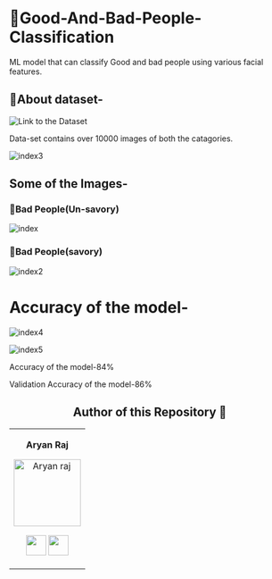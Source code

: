 # 🎯Good-And-Bad-People-Classification
ML model that can classify Good and bad people using various facial features.

## 🎯About dataset-
![Link to the Dataset](https://www.kaggle.com/datasets/gpiosenka/good-guysbad-guys-image-data-set)

Data-set contains over 10000 images of both the catagories.

![index3](https://user-images.githubusercontent.com/75358720/164894219-d1020968-baed-4069-a824-763291aac18a.png)


## Some of the Images-
### 🎯Bad People(Un-savory)
![index](https://user-images.githubusercontent.com/75358720/164894070-f456f2e8-45ed-4a9d-8bfa-b044924852dc.png)
### 🎯Bad People(savory)
![index2](https://user-images.githubusercontent.com/75358720/164894116-1ca6a49f-0cd5-45e0-997f-01a4e1cdc187.png)

# Accuracy of the model-

![index4](https://user-images.githubusercontent.com/75358720/164894442-a1337200-0a1b-426c-ba2a-0affdff7d2ca.png)

![index5](https://user-images.githubusercontent.com/75358720/164894493-73262c35-4330-46af-a047-8727873cd349.png)

Accuracy of the model-84%

Validation Accuracy of the model-86%

<div align="center"><h2><strong>Author of this Repository 🤝</strong></h2></div>

<table align="center">
<tr align="center">
<td>

**Aryan Raj**

<p align="center">
<img src = "https://media-exp1.licdn.com/dms/image/C4D03AQEvTogVnAnOvQ/profile-displayphoto-shrink_400_400/0/1630781238410?e=1651708800&v=beta&t=65-rLRpsU0Xt_10KvVYcv1EMyXFFMyuiuy9Sk_u9rhs"  height="120" alt="Aryan raj">
</p>
<p align="center">
<a href = "https://github.com/aryanraj2713"><img src = "http://www.iconninja.com/files/241/825/211/round-collaboration-social-github-code-circle-network-icon.svg" width="36" height = "36"/></a>
<a href = "https://www.linkedin.com/in/aryan-raj-3a68b39a/">
<img src = "http://www.iconninja.com/files/863/607/751/network-linkedin-social-connection-circular-circle-media-icon.svg" width="36" height="36"/>
</a>
</p>
</td>
